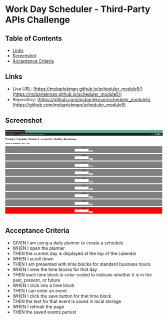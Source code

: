 # Work Day Scheduler - Third-Party APIs Challenge

## Table of Contents
* [Links](#links)
* [Screenshot](#screenshot)
* [Acceptance Criteria](#acceptance-criteria)

## Links
* Live URL: [https://mcbariekman.github.io/scheduler_module5/](https://mcbariekman.github.io/scheduler_module5/)
* Repository: [https://github.com/mcbariekman/scheduler_module5](https://github.com/mcbariekman/scheduler_module5)

## Screenshot
![Work Day Scheduler Screenshot](/image/liveserver.png)

## Acceptance Criteria
* GIVEN I am using a daily planner to create a schedule
* WHEN I open the planner
* THEN the current day is displayed at the top of the calendar
* WHEN I scroll down
* THEN I am presented with time blocks for standard business hours
* WHEN I view the time blocks for that day
* THEN each time block is color-coded to indicate whether it is in the past, present, or future
* WHEN I click into a time block
* THEN I can enter an event
* WHEN I click the save button for that time block
* THEN the text for that event is saved in local storage
* WHEN I refresh the page
* THEN the saved events persist